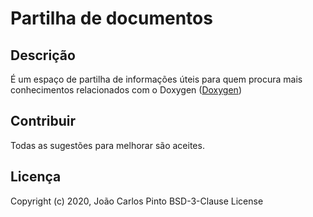 ﻿# Partilha de documentos

## Descrição

É um espaço de partilha de informações úteis para quem procura mais conhecimentos relacionados com o Doxygen ([Doxygen](https://www.doxygen.nl/))

## Contribuir

Todas as sugestões para melhorar são aceites.

## Licença

Copyright (c) 2020, João Carlos Pinto
BSD-3-Clause License
